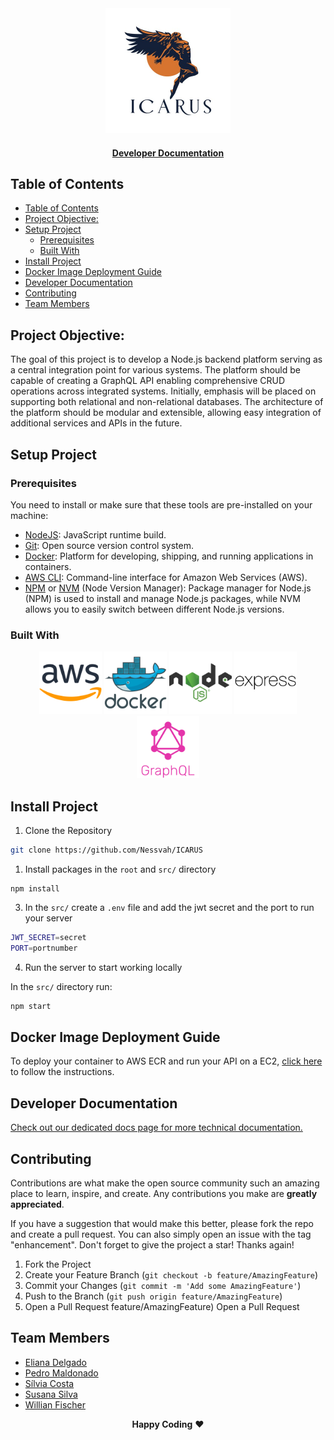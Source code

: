 <div align="center">
  <a href="https://icarus-docs.netlify.app">
    <img src="./docs/images/icarus_logo.png" alt="Icarus Logo" width="200" height="200">
  </a>

  <h4>
    <a href="https://icarus-docs.netlify.app">Developer Documentation</a>
  </h4>
</div>

## Table of Contents

- [Table of Contents](#table-of-contents)
- [Project Objective:](#project-objective)
- [Setup Project](#setup-project)
  - [Prerequisites](#prerequisites)
  - [Built With](#built-with)
- [Install Project](#install-project)
- [Docker Image Deployment Guide](#docker-image-deployment-guide)
- [Developer Documentation](#developer-documentation)
- [Contributing](#contributing)
- [Team Members](#team-members)

## Project Objective:

The goal of this project is to develop a Node.js backend platform serving as a central integration point for various systems. The platform should be capable of creating a GraphQL API enabling comprehensive CRUD operations across integrated systems. Initially, emphasis will be placed on supporting both relational and non-relational databases. The architecture of the platform should be modular and extensible, allowing easy integration of additional services and APIs in the future.

## Setup Project

### Prerequisites

You need to install or make sure that these tools are pre-installed on your machine:

- [NodeJS](https://nodejs.org/en/download/): JavaScript runtime build.
- [Git](https://git-scm.com/): Open source version control system.
- [Docker](https://www.docker.com/): Platform for developing, shipping, and running applications in containers.
- [AWS CLI](https://docs.aws.amazon.com/cli/latest/userguide/getting-started-prereqs.html): Command-line interface for Amazon Web Services (AWS).
- [NPM](https://www.npmjs.com/package/npm) or [NVM](https://github.com/nvm-sh/nvm?tab=readme-ov-file#installing-and-updating) (Node Version Manager): Package manager for Node.js (NPM) is used to install and manage Node.js packages, while NVM allows you to easily switch between different Node.js versions.

### Built With

<div align="center">
  <img src="https://raw.githubusercontent.com/devicons/devicon/master/icons/amazonwebservices/amazonwebservices-original-wordmark.svg" alt="AWS" style="width: 100px; height: 100px;">
<img src="https://raw.githubusercontent.com/devicons/devicon/master/icons/docker/docker-original-wordmark.svg" alt="Docker" style="width: 100px; height: 100px;">
<img src="https://raw.githubusercontent.com/devicons/devicon/master/icons/nodejs/nodejs-original-wordmark.svg" alt="Node.js" style="width: 100px; height: 100px; ">
<img src="https://raw.githubusercontent.com/devicons/devicon/master/icons/express/express-original-wordmark.svg" alt="Express" style="width: 100px; height: 100px;">
<img src="https://raw.githubusercontent.com/devicons/devicon/master/icons/graphql/graphql-plain-wordmark.svg" alt="GraphQL" style="width: 100px; height: 100px;">
</div>

## Install Project

1. Clone the Repository

```bash
git clone https://github.com/Nessvah/ICARUS
```

1. Install packages in the `root` and `src/` directory

```
npm install
```

3. In the `src/` create a `.env` file and add the jwt secret and the port to run your server

```bash
JWT_SECRET=secret
PORT=portnumber

```

4. Run the server to start working locally

In the `src/` directory run:

```bash
npm start
```

## Docker Image Deployment Guide

To deploy your container to AWS ECR and run your API on a EC2, [click here](./docs/md/docker-ec2.md) to follow the instructions.

## Developer Documentation

[Check out our dedicated docs page for more technical documentation.](https://icarus-docs.netlify.app)

## Contributing

Contributions are what make the open source community such an amazing place to learn, inspire, and create. Any contributions you make are **greatly appreciated**.

If you have a suggestion that would make this better, please fork the repo and create a pull request. You can also simply open an issue with the tag "enhancement".
Don't forget to give the project a star! Thanks again!

1. Fork the Project
2. Create your Feature Branch (`git checkout -b feature/AmazingFeature`)
3. Commit your Changes (`git commit -m 'Add some AmazingFeature'`)
4. Push to the Branch (`git push origin feature/AmazingFeature`)
5. Open a Pull Request feature/AmazingFeature)
   Open a Pull Request

## Team Members

- [Eliana Delgado](https://github.com/EssDelgado)
- [Pedro Maldonado](https://github.com/pedro-afm)
- [Sílvia Costa](https://github.com/Nessvah)
- [Susana Silva](https://github.com/Su401)
- [Willian Fischer](https://github.com/WillianFischer)

<p align="center">
<strong>Happy Coding</strong> ❤️
</p>
